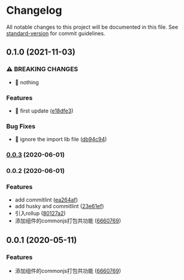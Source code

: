 # Changelog

All notable changes to this project will be documented in this file. See [standard-version](https://github.com/conventional-changelog/standard-version) for commit guidelines.

## 0.1.0 (2021-11-03)


### ⚠ BREAKING CHANGES

* 🧨 nothing

### Features

* 🎸 first update ([e18dfe3](https://github.com/cloudv/cloudv/commit/e18dfe341bb0420a6eaa60e1da38cc73ac2901ab))


### Bug Fixes

* 🐛 ignore the import lib file ([db94c94](https://github.com/cloudv/cloudv/commit/db94c9449146a0ffdbd813370296287aed2c6565))

### [0.0.3](///compare/v0.0.2...v0.0.3) (2020-06-01)

### 0.0.2 (2020-06-01)


### Features

* add commitlint ([ea264af](///commit/ea264afe3b54521594e081973c20ee7e6f21f2d9))
* add husky and commitlint ([23e61ef](///commit/23e61ef74440127e0c3d26c4c1746793c7a66e7b))
* 引入rollup ([80127a2](///commit/80127a2c3c374622cbcbbd1b3a2678c8de6d0be5))
* 添加组件的commonjs打包共功能 ([6660769](///commit/666076947eb89c4a22dfc9b467e122afd25bbf54))

## 0.0.1 (2020-05-11)


### Features

* 添加组件的commonjs打包共功能 ([6660769](http:///vue-general-components/commits/666076947eb89c4a22dfc9b467e122afd25bbf54))
